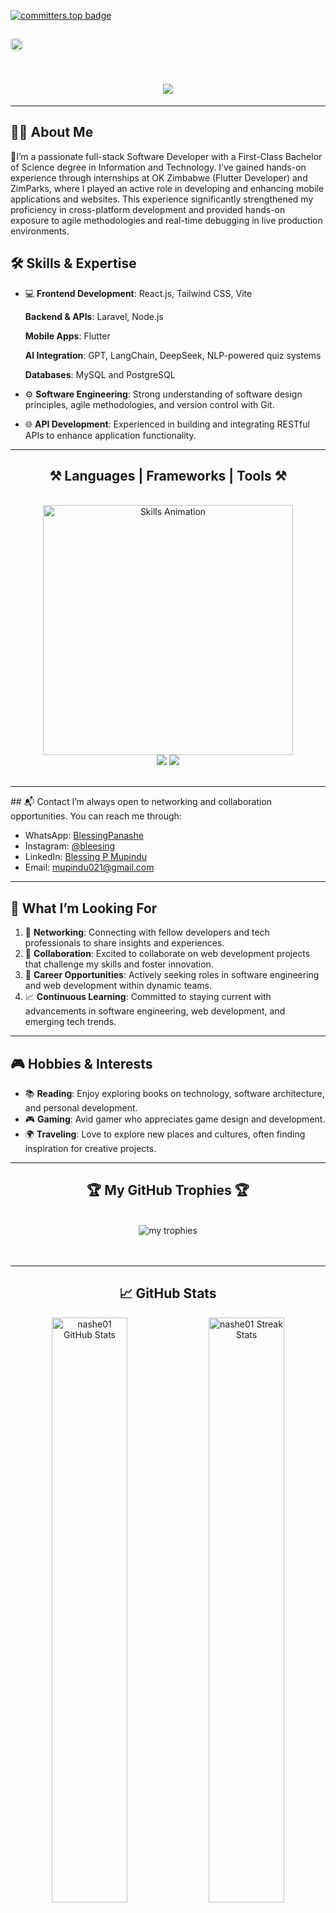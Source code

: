 [![committers.top badge](https://user-badge.committers.top/zimbabwe_public/nashe01.svg)](https://user-badge.committers.top/zimbabwe_public/nashe01)



<div align="left" style="display: flex; gap: 8px; align-items: center;">
  <!-- Committers.top badge --


  <!-- Styled visitor badge -->
  <img 
    src="https://visitor-badge.laobi.icu/badge?page_id=nashe01" 
    alt="Visitor Badge"
    style="height: 20px; border-radius: 6px;" />
</div>



<h1 align="center">
    <img src="https://readme-typing-svg.herokuapp.com/?font=Righteous&size=35&center=true&vCenter=true&width=500&height=70&duration=4000&lines=Hello+There!+👋;+I'm+Blessing+P+Mupindu!;" />
</h1>


<hr/>

## 👨‍💻 About Me
🌟I’m a passionate full-stack Software Developer with a First-Class Bachelor of Science degree in Information and Technology. I’ve gained hands-on experience through internships at OK Zimbabwe (Flutter Developer) and ZimParks, where I played an active role in developing and enhancing mobile applications and websites. This experience significantly strengthened my proficiency in cross-platform development and provided hands-on exposure to agile methodologies and real-time debugging in live production environments.


## 🛠️ Skills & Expertise
- 💻 **Frontend Development**: React.js, Tailwind CSS, Vite

     **Backend & APIs**: Laravel, Node.js

     **Mobile Apps**: Flutter

     **AI Integration**: GPT, LangChain, DeepSeek, NLP-powered quiz systems

     **Databases**: MySQL and PostgreSQL

- ⚙️ **Software Engineering**: Strong understanding of software design principles, agile methodologies, and version control with Git.
- 🌐 **API Development**: Experienced in building and integrating RESTful APIs to enhance application functionality.

<hr/>
<h2 align="center">⚒️ Languages | Frameworks | Tools ⚒️</h2>
<br/>
<div align="center">
  <picture>
    <source media="(prefers-color-scheme: dark)" srcset="./Skills_Animation_Dark.gif">
    <source media="(prefers-color-scheme: light)" srcset="./Skills_Animation_White.gif">
    <img align="center" width="400" alt="Skills Animation" src="./Skills_Animation_White.gif">
  </picture>
  
<div align="center">
    <img src="https://skillicons.dev/icons?i=flutter,dart,react,html,css,vscode,github,figma,tailwind,git" />
    <img src="https://skillicons.dev/icons?i=django,postgresql,nodejs,python,typescript,javascript,flask,mysql,docker" />
</div>
<br/>
<hr/>
</div>
<div align="left">
## 📬 Contact
I’m always open to networking and collaboration opportunities. You can reach me through:

- WhatsApp: [BlessingPanashe](https://wa.me/263714575733)
- Instagram: [@bleesing](https://instagram.com/slow_liearner_27)
- LinkedIn: [Blessing P Mupindu](https://www.linkedin.com/in/Blessing-Mupindu)
- Email: [mupindu021@gmail.com](mailto:mupindu021@gmail.com)

<hr/>

## 🎯 What I’m Looking For
1. 👥 **Networking**: Connecting with fellow developers and tech professionals to share insights and experiences.
2. 🤝 **Collaboration**: Excited to collaborate on web development projects that challenge my skills and foster innovation.
3. 💼 **Career Opportunities**: Actively seeking roles in software engineering and web development within dynamic teams.
4. 📈 **Continuous Learning**: Committed to staying current with advancements in software engineering, web development, and emerging tech trends.

<hr/>

## 🎮 Hobbies & Interests
- 📚 **Reading**: Enjoy exploring books on technology, software architecture, and personal development.
- 🎮 **Gaming**: Avid gamer who appreciates game design and development.
- 🌍 **Traveling**: Love to explore new places and cultures, often finding inspiration for creative projects.

<hr/>
<div align="center">
  <h2>🏆 My GitHub Trophies 🏆 </h2>
  <br>
  <img alt="my trophies" src="https://github-profile-trophy.vercel.app/?username=nashe01&theme=radical&no-frame=false&no-bg=true&margin-w=4" />
<br/><br/><br/>
</div>
<hr/>

<!-- GitHub Stats Section -->
<h2 align="center">📈 GitHub Stats</h2>
<div align="center">
  <img src="https://github-readme-stats.vercel.app/api?username=nashe01&show_icons=true&count_private=true&hide_border=true&title_color=60a5fa&icon_color=2563eb&text_color=ffffff&bg_color=0d1117" alt="nashe01 GitHub Stats" width="49%" />
  <img src="https://github-readme-streak-stats-salesp07.vercel.app/?user=nashe01&count_private=true&hide_border=true&theme=react&background=0d1117" alt="nashe01 Streak Stats" width="49%" />
</div>

<div align=center>

  <br/>
  <img width=325 align="center" src="https://github-readme-stats-salesp07.vercel.app/api/top-langs/?username=nashe01&hide=HTML&langs_count=8&layout=compact&theme=react&border_radius=10&size_weight=0.5&count_weight=0.5&exclude_repo=github-readme-stats" alt="top langs" />
</div>

<h1 align="center">
    <img src="https://readme-typing-svg.herokuapp.com/?font=Righteous&size=35&center=true&vCenter=true&width=600&height=70&duration=6000&lines=✨+Thank+You+for+Stopping+By!+✨;🙌+I'm+grateful+you+visited+my+GitHub+page!!;🚀+Let's+build+something+amazing+together!;" />
</h1>
<br/>
